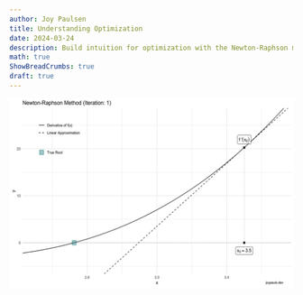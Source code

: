 ```yaml
---
author: Joy Paulsen
title: Understanding Optimization
date: 2024-03-24
description: Build intuition for optimization with the Newton-Raphson method.
math: true
ShowBreadCrumbs: true
draft: true
---
```



![Image of 32-bit floating-point number](./images/animation.gif "IEEE-754 32-bit floating-point number")

